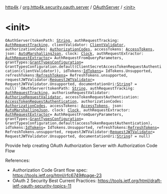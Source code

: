 [http4k](../../index.md) / [org.http4k.security.oauth.server](../index.md) / [OAuthServer](index.md) / [&lt;init&gt;](./-init-.md)

# &lt;init&gt;

`OAuthServer(tokenPath: `[`String`](https://kotlinlang.org/api/latest/jvm/stdlib/kotlin/-string/index.html)`, authRequestTracking: `[`AuthRequestTracking`](../-auth-request-tracking/index.md)`, clientValidator: `[`ClientValidator`](../-client-validator/index.md)`, authorizationCodes: `[`AuthorizationCodes`](../-authorization-codes/index.md)`, accessTokens: `[`AccessTokens`](../-access-tokens/index.md)`, json: `[`AutoMarshallingJson`](../../org.http4k.format/-auto-marshalling-json/index.md)`, clock: `[`Clock`](https://docs.oracle.com/javase/9/docs/api/java/time/Clock.html)`, authRequestExtractor: `[`AuthRequestExtractor`](../-auth-request-extractor/index.md)` = AuthRequestFromQueryParameters, grantTypes: `[`GrantTypesConfiguration`](../../org.http4k.security.oauth.server.accesstoken/-grant-types-configuration/index.md)` = GrantTypesConfiguration.default(ClientSecretAccessTokenRequestAuthentication(clientValidator)), idTokens: `[`IdTokens`](../-id-tokens/index.md)` = IdTokens.Unsupported, refreshTokens: `[`RefreshTokens`](../../org.http4k.security.oauth.server.refreshtoken/-refresh-tokens/index.md)` = RefreshTokens.unsupported, requestJWTValidator: `[`RequestJWTValidator`](../../org.http4k.security.oauth.server.request/-request-j-w-t-validator/index.md)` = RequestJWTValidator.Unsupported, documentationUri: `[`String`](https://kotlinlang.org/api/latest/jvm/stdlib/kotlin/-string/index.html)`? = null)``OAuthServer(tokenPath: `[`String`](https://kotlinlang.org/api/latest/jvm/stdlib/kotlin/-string/index.html)`, authRequestTracking: `[`AuthRequestTracking`](../-auth-request-tracking/index.md)`, authoriseRequestValidator: `[`AuthoriseRequestValidator`](../-authorise-request-validator/index.md)`, accessTokenRequestAuthentication: `[`AccessTokenRequestAuthentication`](../../org.http4k.security.oauth.server.accesstoken/-access-token-request-authentication/index.md)`, authorizationCodes: `[`AuthorizationCodes`](../-authorization-codes/index.md)`, accessTokens: `[`AccessTokens`](../-access-tokens/index.md)`, json: `[`AutoMarshallingJson`](../../org.http4k.format/-auto-marshalling-json/index.md)`, clock: `[`Clock`](https://docs.oracle.com/javase/9/docs/api/java/time/Clock.html)`, authRequestExtractor: `[`AuthRequestExtractor`](../-auth-request-extractor/index.md)` = AuthRequestFromQueryParameters, grantTypes: `[`GrantTypesConfiguration`](../../org.http4k.security.oauth.server.accesstoken/-grant-types-configuration/index.md)` = GrantTypesConfiguration.default(accessTokenRequestAuthentication), idTokens: `[`IdTokens`](../-id-tokens/index.md)` = IdTokens.Unsupported, refreshTokens: `[`RefreshTokens`](../../org.http4k.security.oauth.server.refreshtoken/-refresh-tokens/index.md)` = RefreshTokens.unsupported, requestJWTValidator: `[`RequestJWTValidator`](../../org.http4k.security.oauth.server.request/-request-j-w-t-validator/index.md)` = RequestJWTValidator.Unsupported, documentationUri: `[`String`](https://kotlinlang.org/api/latest/jvm/stdlib/kotlin/-string/index.html)`? = null)`

Provide help creating OAuth Authorization Server with Authorization Code Flow

References:

* Authorization Code Grant flow spec: https://tools.ietf.org/html/rfc6749#page-23
* OAuth 2 Security Best Current Practices: https://tools.ietf.org/html/draft-ietf-oauth-security-topics-11
